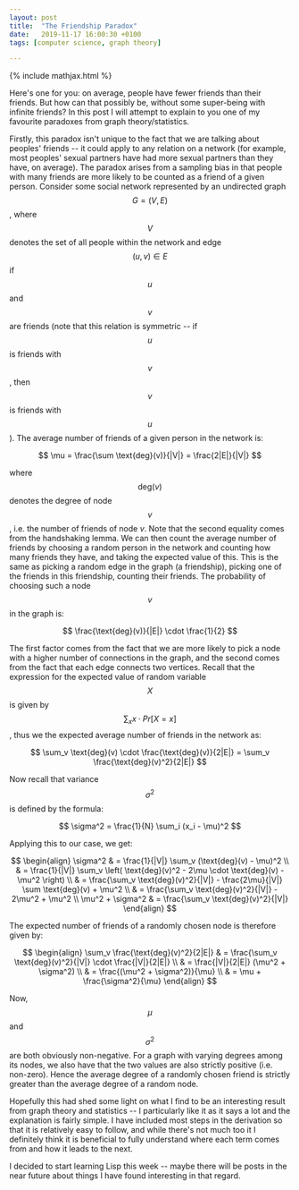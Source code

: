 ```yaml
---
layout: post
title:  "The Friendship Paradox"
date:   2019-11-17 16:00:30 +0100
tags: [computer science, graph theory]

---
```


{% include mathjax.html %}

Here's one for you: on average, people have fewer friends than their friends.
But how can that possibly be, without some super-being with infinite friends?
In this post I will attempt to explain to you one of my favourite paradoxes
from graph theory/statistics.

Firstly, this paradox isn't unique to the fact that we are talking about
peoples' friends -- it could apply to any relation on a network (for example,
most peoples' sexual partners have had more sexual partners than they have, on
average). The paradox arises from a sampling bias in that people with many
friends are more likely to be counted as a friend of a given person. Consider
some social network represented by an undirected graph $$G=(V,E)$$, where $$V$$
denotes the set of all people within the network and edge $$(u,v) \in E$$ if
$$u$$ and $$v$$ are friends (note that this relation is symmetric -- if $$u$$
is friends with $$v$$, then $$v$$ is friends with $$u$$). The average number of
friends of a given person in the network is:

$$
	\mu = \frac{\sum \text{deg}(v)}{|V|} = \frac{2|E|}{|V|}
$$

where $$\text{deg}(v)$$ denotes the degree of node $$v$$, i.e. the number of
friends of node $v$. Note that the second equality comes from the handshaking
lemma. We can then count the average number of friends by choosing a random
person in the network and counting how many friends they have, and taking the
expected value of this.  This is the same as picking a random edge in the graph
(a friendship), picking one of the friends in this friendship, counting their
friends. The probability of choosing such a node $$v$$ in the graph is:

$$
	\frac{\text{deg}(v)}{|E|} \cdot \frac{1}{2}
$$

The first factor comes from the fact that we are more likely to pick a node
with a higher number of connections in the graph, and the second comes from the
fact that each edge connects two vertices. Recall that the expression for the
expected value of random variable $$X$$ is given by $$\sum_x x \cdot Pr[X=x]$$,
thus we the expected average number of friends in the network as:

$$
	\sum_v \text{deg}(v) \cdot \frac{\text{deg}(v)}{2|E|} = \sum_v \frac{\text{deg}(v)^2}{2|E|}
$$

Now recall that variance $$\sigma^2$$ is defined by the formula:

$$
	\sigma^2 = \frac{1}{N} \sum_i (x_i - \mu)^2
$$

Applying this to our case, we get:

$$
\begin{align}
	\sigma^2 & = \frac{1}{|V|} \sum_v (\text{deg}(v) - \mu)^2 \\
	& = \frac{1}{|V|} \sum_v \left( \text{deg}(v)^2 - 2\mu \cdot \text{deg}(v) - \mu^2 \right) \\
	& = \frac{\sum_v \text{deg}(v)^2}{|V|} - \frac{2\mu}{|V|} \sum \text{deg}(v) + \mu^2 \\
	& = \frac{\sum_v \text{deg}(v)^2}{|V|} - 2\mu^2 + \mu^2 \\
	\mu^2 + \sigma^2 & = \frac{\sum_v \text{deg}(v)^2}{|V|}
\end{align}
$$

The expected number of friends of a randomly chosen node is therefore given by:

$$
\begin{align}
	\sum_v \frac{\text{deg}(v)^2}{2|E|} & = \frac{\sum_v \text{deg}(v)^2}{|V|} \cdot \frac{|V|}{2|E|} \\
	& = \frac{|V|}{2|E|} (\mu^2 + \sigma^2) \\
	& = \frac{(\mu^2 + \sigma^2)}{\mu} \\
	& = \mu + \frac{\sigma^2}{\mu}
\end{align}
$$

Now, $$\mu$$ and $$\sigma^2$$ are both obviously non-negative. For a graph with
varying degrees among its nodes, we also have that the two values are also
strictly positive (i.e. non-zero). Hence the average degree of a randomly
chosen friend is strictly greater than the average degree of a random node.

Hopefully this had shed some light on what I find to be an interesting result
from graph theory and statistics -- I particularly like it as it says a lot and
the explanation is fairly simple. I have included most steps in the derivation
so that it is relatively easy to follow, and while there's not much too it I
definitely think it is beneficial to fully understand where each term comes
from and how it leads to the next.

I decided to start learning Lisp this week -- maybe there will be posts in the
near future about things I have found interesting in that regard.
